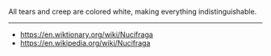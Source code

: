 All tears and creep are colored white, making everything indistinguishable.

---

- https://en.wiktionary.org/wiki/Nucifraga
- https://en.wikipedia.org/wiki/Nucifraga